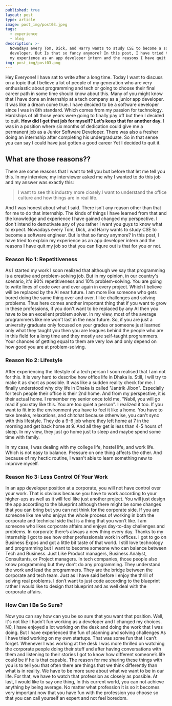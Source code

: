```yaml
---
published: true
layout: post
type: article
image: post_img/post03.jpeg
tags:
  - experience
  - blog
description: >-
  Nowadays every Tom, Dick, and Harry wants to study CSE to become a software
  developer. But Is that so fancy anymore? In this post, I have tried to explain
  my experience as an app developer intern and the reasons I have quit my job.
img: post_img/post03.png
---
```

Hey Everyone! I have sat to write after a long time. Today I want to discuss on a topic that I believe a lot of people of my generation who are very enthusiastic about programming and tech or going to choose their final career path in some time should know about this.
Many of you might know that I have done an internship at a tech company as a junior app developer. It was like a dream come true. I have decided to be a software developer since I was in 8th standard. Which comes from my passion for technology. Hardships of all those years were going to finally pay off but then I decided to quit.
**How did I get that job for myself? Let’s keep that for another day.**
I was in a position where six months of dedication could give me a permanent job as a Junior Software Developer. There was also a fresher doing an internship after completing his undergraduate. So in that sense you can say I could have just gotten a good career Yet I decided to quit it.
## What are those reasons??
There are some reasons that I want to tell you but before that let me tell you this. In my interview, my interviewer asked me why I wanted to do this job and my answer was exactly this:
> I want to see this industry more closely.I want to understand the office culture and how things are  in real life.

And I was honest about what I said. There isn't any reason other than that for me to do that internship. The kinds of things I have learned from that and the knowledge and experience I have gained changed my perspective. I don't intend to demotivate any of you rather I want you guys to know what to expect. Nowadays every Tom, Dick, and Harry wants to study CSE to become a software engineer. But Is that so fancy anymore? In this post, I have tried to explain
my experience as an app developer intern and the reasons I have quit my job so that you can fiqure out is that for you or not. 

### Reason No 1: Repetitiveness
As I started my work I soon realized that although we say that programming is a creative and problem-solving job. But in my opinion, in our country's scenario, it's 90% repetitiveness and 10% problem-solving. You are going to write lines of code over and over again in every project. Which I believe will be replaced by the AI near future. I am more like someone who gets bored doing the same thing over and over. I like challenges and solving problems. Thus here comes another important thing that if you want to grow in these professions, if you don't want to be replaced by any AI then you have to be an excellent problem solver. In my view, most of the average programmers like me won't last in the near future. So, if you are just a university graduate only focused on your grades or someone just learned only what they taught you then you are leagues behind the people who are in this field for a long time and they mostly are self-taught programmers. Your chances of getting equal to them are very low and only depend on how good you are at problem-solving.
### Reason No 2: Lifestyle
After experiencing the lifestyle of a tech person I soon realised that I am not for this. It is very hard to describe how office life in Dhaka is. Still, I will try to make it as short as possible. It was like a sudden reality check for me. I finally understood why city life in Dhaka is called  "Jantrik Jibon". Especially for tech people their office is their 2nd home. And from my perspective, it is their actual home. I remember my senior once told me, "Nabil, you will go mad if you stay like this. You are too quiet a person".  I realized it too.  If you want to fit into the environment you have to feel it like a home. You have to take breaks, relaxations, and chitchat because otherwise, you can't sync with this lifestyle. They do a 9-6 job where they left home at 7 in the morning and get back home at 9. And all they get is less than 4-5 hours of sleep. In my view, they just go home just to sleep and maybe spend some time with family.

In my case, I was dealing with my college life, hostel life, and work life. Which is not easy to balance. Pressure on one thing affects the other. And because of my hectic routine, I wasn't able to learn something new to improve myself. 
### Reason No 3: Less Control Of Your Work
In an app developer position at a corporate, you will not have control over your work. That is obvious because you have to work according to your higher-ups as well as it will feel like just another project. You will just design the app according to the blueprint although there might be some changes that you can bring but you can not think for the corporate side. If you are someone like me who enjoys the whole process of working in both the corporate and technical side that is a thing that you won’t like.
I am someone who likes corporate affairs and enjoys day-to-day challenges and problems. In corporate there’s always a new thing every day. Thanks to my internship I got to see how other professionals work in offices. I got to go on Business Expos and got a little bit taste of that world. I still love technology and programming but I want to become someone who can balance between Tech and Business. Just Like Product managers, Business Analyst, Consultants, or Project managers. In tech companies, those people also know programming but they don’t do any programming. They understand the work and lead the programmers. They are the bridge between the corporate and tech team. Just as I have said before I enjoy the thrill of solving real problems. I don’t want to just code according to the blueprint rather I would like to design that blueprint and as well deal with the corporate affairs.

### How Can I Be So Sure?
Now you can say how can you be so sure that you want that position. Well, it's not like I hadn’t fun working as a developer and I changed my choices. N0, I have enjoyed a lot working on the desk and doing the work that I was doing. But I have experienced the fun of planning and solving challenges As I have tried working on my own startups. That was some fun that I can’t forget. Whenever I was working at the desk I was more thrilled on watching the corporate people doing their stuff and after having conversations with them and listening to their stories I got to know how different someone’s life could be if he is that capable. The reason for me sharing these things with you is to tell you that often there are things that we think differently than what is in reality. We have to be more sure about what we want to be in our life. For that, we have to watch that profession as closely as possible. At last, I would like to say one thing, In this current world, you can not achieve anything by being average. No matter what profession it is so it becomes very important now that you have fun with the profession you choose so that you can call yourself an expert and not feel boredom.
